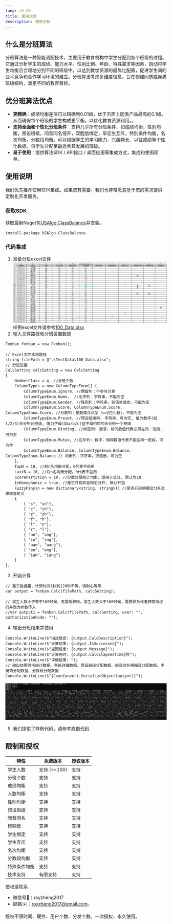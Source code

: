```yaml
---
lang: zh-CN
title: 使用文档
description: 使用文档
---
```

## 什么是分班算法
分班算法是一种智能调配技术，主要用于教育机构中学生分配到各个班级的过程。它通过分析学生的成绩、能力水平、性别比例、年龄、特殊需求等因素，自动将学生均衡且合理地分到不同的班级中，以达到教学资源的最优化配置，促进学生间的公平竞争和合作学习环境的建立。分班算法考虑多维度信息，旨在创建同质或异质班级结构，满足不同的教育目标。

## 优分班算法优点
- **更精确**：成绩均衡差值可以精确到0.01级，优于市面上同类产品最高的0.1级。从而确保每个班级的学生构成更平衡，以优化教育资源利用。。
- **支持全面和个性化分班条件**：支持几乎所有分班条件，如成绩均衡，性别均衡，预设班级，同音同名错开，双胞胎绑定，早恋生互斥，特别条件均衡，名次均衡，分数段均衡。可以根据学生的学习能力、兴趣特长、以往成绩等个性化数据，将学生分配至最适合其发展的班级。
- **易于使用**：提供算法SDK / API接口 / 桌面应用等集成方式，集成和使用简单。

## 使用说明

我们优先推荐使用SDK集成。如果您有需要，我们也非常愿意基于您的需求提供定制化开发服务。

### 获取SDK 
获取最新Nuget包[USAlgo.ClassBalance](https://www.nuget.org/packages/USAlgo.ClassBalance)并安装。
```
install-package USAlgo.ClassBalance
```
### 代码集成
1. 准备分班excel文件
![image.png](/images/excel_example.png)
样例excel文件请参考[100_Data.xlsx](https://github.com/zdz72113/Algorithm_Examples/blob/main/ClassBalance/TestData/100_Data.xlsx)
2. 输入文件路径和分班设置数据
```
Fenban fenban = new Fenban();

// Excel文件本地路径
string filePath = @".\TestData\100_Data.xlsx"; 
// 分班设置 
CalcSetting calcSetting = new CalcSetting
{
    NumberClass = 4, //分班个数
    ColumnTypes = new ColumnTypeEnum[] { 
        ColumnTypeEnum.Ignore, //保留列：不参与计算
        ColumnTypeEnum.Name,  //名字列：字符串，不能为空
        ColumnTypeEnum.Gender, //性别列：字符串，取值男或女，不能为空
        ColumnTypeEnum.Score, ColumnTypeEnum.Score, ColumnTypeEnum.Score, //分数列：整数或浮点型（<=2位小数），不能为空
        ColumnTypeEnum.Preset, //预设班级列: 字符串，可为空, 值为数字(如1/2/3)会分到此班级, 值为字母(如a/b/c)且字母相同的会分到一个班级
        ColumnTypeEnum.Binding, //绑定列: 数字，相同数值代表必须在同一班级，可为空
        ColumnTypeEnum.Mutex, //互斥列: 数字，相同数值代表不能在同一班级，可为空
        ColumnTypeEnum.Balance, ColumnTypeEnum.Balance, ColumnTypeEnum.Balance // 均衡列：字符串，取值是，可为空
    },
    TopN = 10, //前n名均衡分配，0代表不启用
    LastN = 10, //后n名均衡分配，0代表不启用
    ScorePartition = 10, //分数分段统计均衡，适用于总分, 默认为10
    IsHomophonic = true, //是否开启同音同名分开, 默认开启
    FuzzyPinyin = new Dictionary<string, string>() //是否开启模糊音分开及模糊音定义
    {
        { "s", "sh"},
        { "c", "ch"},
        { "z", "zh"},
        { "f", "h"},
        { "l", "n"},
        { "r", "l"},
        { "an", "ang"},
        { "in", "ing"},
        { "uan", "uang"},
        { "en", "eng"},
        { "ian", "iang"}
    }
};
```
3. 开始计算
```
// 基于数据量，计算时间1秒到120秒不等，请耐心等等
var output = fenban.Calc(filePath, calcSetting);

// 学生人数小于等于100时候，无需授权码。学生人数大于100时候，需要联系作者获取授权码并做为参数传入
//var output1 = fenban.Calc(filePath, calcSetting, user: "", authorizationCode: "");
```
4. 输出分班结果并使用
```
Console.WriteLine($"描述信息: {output.CalcDescription}");
Console.WriteLine($"计算结果: {output.IsSuccessed}");
Console.WriteLine($"返回信息: {output.Message}");
Console.WriteLine($"计算用时: {output.CalcElapsedTime}秒");
Console.WriteLine($"详细结果: ");
// 输出结果包括统计数据、各班详细数据、预设班级分配数据、同音同名模糊音分配数据、平衡列分配数据、分数段分配数据
Console.WriteLine($"{JsonConvert.SerializeObject(output)}");
```
![image.png](/images/calc_result.png)

5. 我们提供了样例代码，请参考[样例代码](https://github.com/zdz72113/Algorithm_Examples/tree/main/ClassBalance)

## 限制和授权

| 特性 | 免费版本 | 授权版本 |
| --- | --- | --- |
| 学生人数 | 支持 (<=100) | 支持 |
| 分班个数 | 支持 | 支持 |
| 成绩均衡 | 支持 | 支持 |
| 人数均衡 | 支持 | 支持 |
| 性别均衡 | 支持 | 支持 |
| 预设班级 | 支持 | 支持 |
| 同音同名 | 支持 | 支持 |
| 模糊音 | 支持 | 支持 |
| 学生绑定 | 支持 | 支持 |
| 学生互斥 | 支持 | 支持 |
| 名次均衡 | 支持 | 支持 |
| 分数段均衡 | 支持 | 支持 |
| 特殊条件均衡 | 支持 | 支持  |
| 技术支持 | 有限支持 | 支持  |

授权请联系
- 微信号:speech_balloon:：royzheng2017
- 邮箱:envelope:：[royzheng2017@gmail.com](royzheng2017@gmail.com)。

授权不限时间、硬件、用户个数、分发个数。一次授权，永久使用。